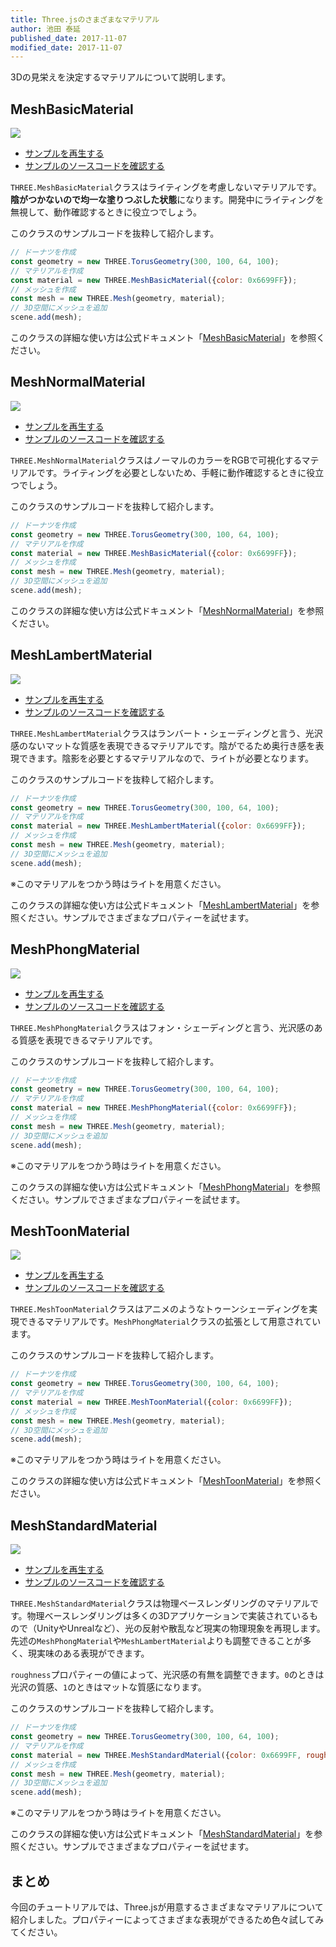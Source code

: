 ```yaml
---
title: Three.jsのさまざまなマテリアル
author: 池田 泰延
published_date: 2017-11-07
modified_date: 2017-11-07
---
```


3Dの見栄えを決定するマテリアルについて説明します。

## MeshBasicMaterial

![](../imgs/material_variation_basic.png)

- [サンプルを再生する](https://ics-creative.github.io/tutorial-three/samples/material_variation_basic.html)
- [サンプルのソースコードを確認する](../samples/material_variation_basic.html)


`THREE.MeshBasicMaterial`クラスはライティングを考慮しないマテリアルです。**陰がつかないので均一な塗りつぶした状態**になります。開発中にライティングを無視して、動作確認するときに役立つでしょう。

このクラスのサンプルコードを抜粋して紹介します。

```js
// ドーナツを作成
const geometry = new THREE.TorusGeometry(300, 100, 64, 100);
// マテリアルを作成
const material = new THREE.MeshBasicMaterial({color: 0x6699FF});
// メッシュを作成
const mesh = new THREE.Mesh(geometry, material);
// 3D空間にメッシュを追加
scene.add(mesh);
```

このクラスの詳細な使い方は公式ドキュメント「[MeshBasicMaterial](https://threejs.org/docs/#api/materials/MeshBasicMaterial)」を参照ください。


## MeshNormalMaterial

![](../imgs/material_variation_normal.png)

- [サンプルを再生する](https://ics-creative.github.io/tutorial-three/samples/material_variation_normal.html)
- [サンプルのソースコードを確認する](../samples/material_variation_normal.html)


`THREE.MeshNormalMaterial`クラスはノーマルのカラーをRGBで可視化するマテリアルです。ライティングを必要としないため、手軽に動作確認するときに役立つでしょう。

このクラスのサンプルコードを抜粋して紹介します。

```js
// ドーナツを作成
const geometry = new THREE.TorusGeometry(300, 100, 64, 100);
// マテリアルを作成
const material = new THREE.MeshBasicMaterial({color: 0x6699FF});
// メッシュを作成
const mesh = new THREE.Mesh(geometry, material);
// 3D空間にメッシュを追加
scene.add(mesh);
```

このクラスの詳細な使い方は公式ドキュメント「[MeshNormalMaterial](https://threejs.org/docs/#api/materials/MeshNormalMaterial)」を参照ください。


## MeshLambertMaterial

![](../imgs/material_variation_lambert.png)

- [サンプルを再生する](https://ics-creative.github.io/tutorial-three/samples/material_variation_lambert.html)
- [サンプルのソースコードを確認する](../samples/material_variation_lambert.html)


`THREE.MeshLambertMaterial`クラスはランバート・シェーディングと言う、光沢感のないマットな質感を表現できるマテリアルです。陰がでるため奥行き感を表現できます。陰影を必要とするマテリアルなので、ライトが必要となります。

このクラスのサンプルコードを抜粋して紹介します。

```js
// ドーナツを作成
const geometry = new THREE.TorusGeometry(300, 100, 64, 100);
// マテリアルを作成
const material = new THREE.MeshLambertMaterial({color: 0x6699FF});
// メッシュを作成
const mesh = new THREE.Mesh(geometry, material);
// 3D空間にメッシュを追加
scene.add(mesh);
```
※このマテリアルをつかう時はライトを用意ください。

このクラスの詳細な使い方は公式ドキュメント「[MeshLambertMaterial](https://threejs.org/docs/#api/materials/MeshLambertMaterial)」を参照ください。サンプルでさまざまなプロパティーを試せます。



## MeshPhongMaterial

![](../imgs/material_variation_phong.png)

- [サンプルを再生する](https://ics-creative.github.io/tutorial-three/samples/material_variation_phong.html)
- [サンプルのソースコードを確認する](../samples/material_variation_phong.html)


`THREE.MeshPhongMaterial`クラスはフォン・シェーディングと言う、光沢感のある質感を表現できるマテリアルです。

このクラスのサンプルコードを抜粋して紹介します。

```js
// ドーナツを作成
const geometry = new THREE.TorusGeometry(300, 100, 64, 100);
// マテリアルを作成
const material = new THREE.MeshPhongMaterial({color: 0x6699FF});
// メッシュを作成
const mesh = new THREE.Mesh(geometry, material);
// 3D空間にメッシュを追加
scene.add(mesh);
```

※このマテリアルをつかう時はライトを用意ください。

このクラスの詳細な使い方は公式ドキュメント「[MeshPhongMaterial](https://threejs.org/docs/#api/materials/MeshPhongMaterial)」を参照ください。サンプルでさまざまなプロパティーを試せます。



## MeshToonMaterial

![](../imgs/material_variation_toon.png)

- [サンプルを再生する](https://ics-creative.github.io/tutorial-three/samples/material_variation_toon.html)
- [サンプルのソースコードを確認する](../samples/material_variation_toon.html)


`THREE.MeshToonMaterial`クラスはアニメのようなトゥーンシェーディングを実現できるマテリアルです。`MeshPhongMaterial`クラスの拡張として用意されています。

このクラスのサンプルコードを抜粋して紹介します。

```js
// ドーナツを作成
const geometry = new THREE.TorusGeometry(300, 100, 64, 100);
// マテリアルを作成
const material = new THREE.MeshToonMaterial({color: 0x6699FF});
// メッシュを作成
const mesh = new THREE.Mesh(geometry, material);
// 3D空間にメッシュを追加
scene.add(mesh);
```

※このマテリアルをつかう時はライトを用意ください。

このクラスの詳細な使い方は公式ドキュメント「[MeshToonMaterial](https://threejs.org/docs/#api/materials/MeshToonMaterial)」を参照ください。




## MeshStandardMaterial

![](../imgs/material_variation_standard.png)

- [サンプルを再生する](https://ics-creative.github.io/tutorial-three/samples/material_variation_standard.html)
- [サンプルのソースコードを確認する](../samples/material_variation_standard.html)


`THREE.MeshStandardMaterial`クラスは物理ベースレンダリングのマテリアルです。物理ベースレンダリングは多くの3Dアプリケーションで実装されているもので（UnityやUnrealなど）、光の反射や散乱など現実の物理現象を再現します。先述の`MeshPhongMaterial`や`MeshLambertMaterial`よりも調整できることが多く、現実味のある表現ができます。



`roughness`プロパティーの値によって、光沢感の有無を調整できます。`0`のときは光沢の質感、`1`のときはマットな質感になります。

このクラスのサンプルコードを抜粋して紹介します。

```js
// ドーナツを作成
const geometry = new THREE.TorusGeometry(300, 100, 64, 100);
// マテリアルを作成
const material = new THREE.MeshStandardMaterial({color: 0x6699FF, roughness:0.5});
// メッシュを作成
const mesh = new THREE.Mesh(geometry, material);
// 3D空間にメッシュを追加
scene.add(mesh);
```

※このマテリアルをつかう時はライトを用意ください。

このクラスの詳細な使い方は公式ドキュメント「[MeshStandardMaterial](https://threejs.org/docs/#api/materials/MeshStandardMaterial)」を参照ください。サンプルでさまざまなプロパティーを試せます。





## まとめ

今回のチュートリアルでは、Three.jsが用意するさまざまなマテリアルについて紹介しました。プロパティーによってさまざまな表現ができるため色々試してみてください。

